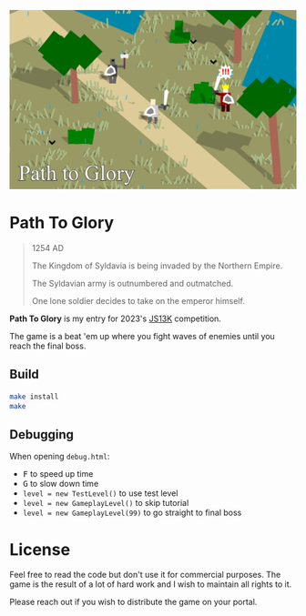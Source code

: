 <p align="center">
<img src="/assets/gameplay-screenshot.png">
</p>

# Path To Glory

> 1254 AD
>
> The Kingdom of Syldavia is being invaded by the Northern Empire.
>
> The Syldavian army is outnumbered and outmatched.
>
> One lone soldier decides to take on the emperor himself.

**Path To Glory** is my entry for 2023's [JS13K](https://js13kgames.com/) competition.

The game is a beat 'em up where you fight waves of enemies until you reach the final boss.

## Build

```sh
make install
make
```

## Debugging

When opening `debug.html`:
- <kbd>F</kbd> to speed up time
- <kbd>G</kbd> to slow down time
- `level = new TestLevel()` to use test level
- `level = new GameplayLevel()` to skip tutorial
- `level = new GameplayLevel(99)` to go straight to final boss

# License

Feel free to read the code but don't use it for commercial purposes. The game is the result of a lot of hard work and I wish to maintain all rights to it.

Please reach out if you wish to distribute the game on your portal.
